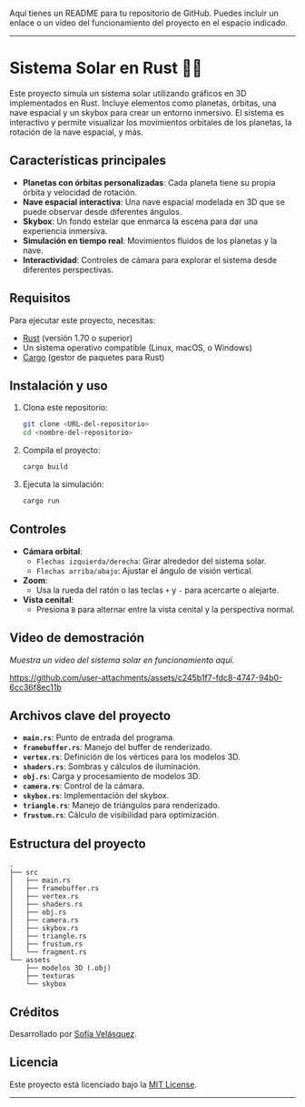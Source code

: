 Aquí tienes un README para tu repositorio de GitHub. Puedes incluir un enlace o un video del funcionamiento del proyecto en el espacio indicado.

---

# Sistema Solar en Rust 🚀🌌

Este proyecto simula un sistema solar utilizando gráficos en 3D implementados en Rust. Incluye elementos como planetas, órbitas, una nave espacial y un skybox para crear un entorno inmersivo. El sistema es interactivo y permite visualizar los movimientos orbitales de los planetas, la rotación de la nave espacial, y más.

## Características principales

- **Planetas con órbitas personalizadas**: Cada planeta tiene su propia órbita y velocidad de rotación.
- **Nave espacial interactiva**: Una nave espacial modelada en 3D que se puede observar desde diferentes ángulos.
- **Skybox**: Un fondo estelar que enmarca la escena para dar una experiencia inmersiva.
- **Simulación en tiempo real**: Movimientos fluidos de los planetas y la nave.
- **Interactividad**: Controles de cámara para explorar el sistema desde diferentes perspectivas.

## Requisitos

Para ejecutar este proyecto, necesitas:

- [Rust](https://www.rust-lang.org/) (versión 1.70 o superior)
- Un sistema operativo compatible (Linux, macOS, o Windows)
- [Cargo](https://doc.rust-lang.org/cargo/) (gestor de paquetes para Rust)

## Instalación y uso

1. Clona este repositorio:
   ```bash
   git clone <URL-del-repositorio>
   cd <nombre-del-repositorio>
   ```

2. Compila el proyecto:
   ```bash
   cargo build
   ```

3. Ejecuta la simulación:
   ```bash
   cargo run
   ```

## Controles

- **Cámara orbital**:
  - `Flechas izquierda/derecha`: Girar alrededor del sistema solar.
  - `Flechas arriba/abajo`: Ajustar el ángulo de visión vertical.
- **Zoom**:
  - Usa la rueda del ratón o las teclas `+` y `-` para acercarte o alejarte.
- **Vista cenital**:
  - Presiona `B` para alternar entre la vista cenital y la perspectiva normal.

## Video de demostración

*Muestra un video del sistema solar en funcionamiento aquí.*

https://github.com/user-attachments/assets/c245b1f7-fdc8-4747-94b0-6cc36f8ec11b


## Archivos clave del proyecto

- **`main.rs`**: Punto de entrada del programa.
- **`framebuffer.rs`**: Manejo del buffer de renderizado.
- **`vertex.rs`**: Definición de los vértices para los modelos 3D.
- **`shaders.rs`**: Sombras y cálculos de iluminación.
- **`obj.rs`**: Carga y procesamiento de modelos 3D.
- **`camera.rs`**: Control de la cámara.
- **`skybox.rs`**: Implementación del skybox.
- **`triangle.rs`**: Manejo de triángulos para renderizado.
- **`frustum.rs`**: Cálculo de visibilidad para optimización.

## Estructura del proyecto

```plaintext
.
├── src
│   ├── main.rs
│   ├── framebuffer.rs
│   ├── vertex.rs
│   ├── shaders.rs
│   ├── obj.rs
│   ├── camera.rs
│   ├── skybox.rs
│   ├── triangle.rs
│   ├── frustum.rs
│   └── fragment.rs
└── assets
    ├── modelos 3D (.obj)
    ├── texturas
    └── skybox
```

## Créditos

Desarrollado por [Sofía Velásquez](https://github.com/Sofiamishel2003). 

## Licencia

Este proyecto está licenciado bajo la [MIT License](LICENSE).

---

